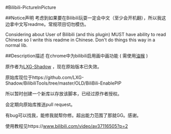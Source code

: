 #Bilibili-PictureInPicture

##Notice声明
考虑到如果要在Bilibili玩耍一定会中文（至少会开机翻），所以我这边拿中文写readme。常规项目切勿模仿。

Considering about User of Bilibili (and this plugin) MUST have ability to read Chinese so I write this readme in Chinese. Don't do things this way in a normal lib.

##Description描述
在chrome中为bilibili启用画中画功能
(
需使用[油猴](https://blog.0xbbc.com/2016/09/bilibili-enable-macos-pip-safari-extension/)
)

原作者为[LXG-Shadow](https://github.com/LXG-Shadow/) ，现在原始版本已失效。

原始库现位于https://github.com/LXG-Shadow/BilibiliTools/tree/master/OLD/BiliBili-EnablePIP

所以暂时创建一个新库以存放该脚本，已经过原作者授权。

会定期向原始库推送pull request。

有bug可以找我，能修我就帮你修。超出能力范围了那就GG。感谢。

使用教程见https://www.bilibili.com/video/av37116505?p=2
